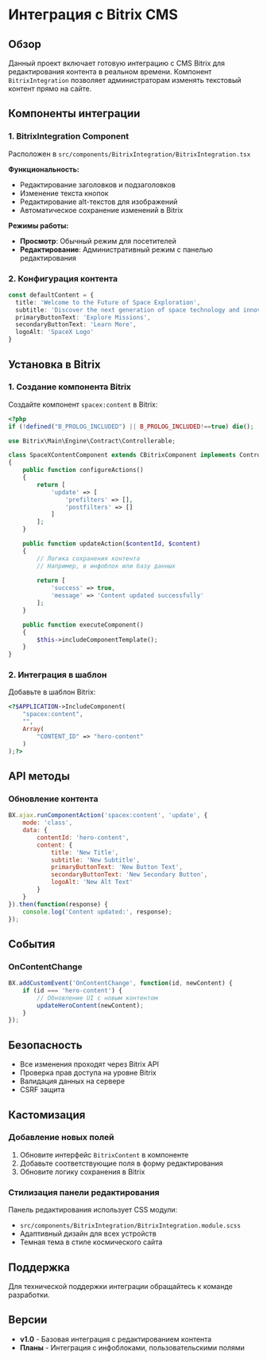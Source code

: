 # Интеграция с Bitrix CMS

## Обзор

Данный проект включает готовую интеграцию с CMS Bitrix для редактирования контента в реальном времени. Компонент `BitrixIntegration` позволяет администраторам изменять текстовый контент прямо на сайте.

## Компоненты интеграции

### 1. BitrixIntegration Component

Расположен в `src/components/BitrixIntegration/BitrixIntegration.tsx`

**Функциональность:**
- Редактирование заголовков и подзаголовков
- Изменение текста кнопок
- Редактирование alt-текстов для изображений
- Автоматическое сохранение изменений в Bitrix

**Режимы работы:**
- **Просмотр**: Обычный режим для посетителей
- **Редактирование**: Административный режим с панелью редактирования

### 2. Конфигурация контента

```typescript
const defaultContent = {
  title: 'Welcome to the Future of Space Exploration',
  subtitle: 'Discover the next generation of space technology and innovation',
  primaryButtonText: 'Explore Missions',
  secondaryButtonText: 'Learn More',
  logoAlt: 'SpaceX Logo'
}
```

## Установка в Bitrix

### 1. Создание компонента Bitrix

Создайте компонент `spacex:content` в Bitrix:

```php
<?php
if (!defined("B_PROLOG_INCLUDED") || B_PROLOG_INCLUDED!==true) die();

use Bitrix\Main\Engine\Contract\Controllerable;

class SpaceXContentComponent extends CBitrixComponent implements Controllerable
{
    public function configureActions()
    {
        return [
            'update' => [
                'prefilters' => [],
                'postfilters' => []
            ]
        ];
    }

    public function updateAction($contentId, $content)
    {
        // Логика сохранения контента
        // Например, в инфоблок или базу данных
        
        return [
            'success' => true,
            'message' => 'Content updated successfully'
        ];
    }

    public function executeComponent()
    {
        $this->includeComponentTemplate();
    }
}
```

### 2. Интеграция в шаблон

Добавьте в шаблон Bitrix:

```php
<?$APPLICATION->IncludeComponent(
    "spacex:content",
    "",
    Array(
        "CONTENT_ID" => "hero-content"
    )
);?>
```

## API методы

### Обновление контента

```javascript
BX.ajax.runComponentAction('spacex:content', 'update', {
    mode: 'class',
    data: {
        contentId: 'hero-content',
        content: {
            title: 'New Title',
            subtitle: 'New Subtitle',
            primaryButtonText: 'New Button Text',
            secondaryButtonText: 'New Secondary Button',
            logoAlt: 'New Alt Text'
        }
    }
}).then(function(response) {
    console.log('Content updated:', response);
});
```

## События

### OnContentChange

```javascript
BX.addCustomEvent('OnContentChange', function(id, newContent) {
    if (id === 'hero-content') {
        // Обновление UI с новым контентом
        updateHeroContent(newContent);
    }
});
```

## Безопасность

- Все изменения проходят через Bitrix API
- Проверка прав доступа на уровне Bitrix
- Валидация данных на сервере
- CSRF защита

## Кастомизация

### Добавление новых полей

1. Обновите интерфейс `BitrixContent` в компоненте
2. Добавьте соответствующие поля в форму редактирования
3. Обновите логику сохранения в Bitrix

### Стилизация панели редактирования

Панель редактирования использует CSS модули:
- `src/components/BitrixIntegration/BitrixIntegration.module.scss`
- Адаптивный дизайн для всех устройств
- Темная тема в стиле космического сайта

## Поддержка

Для технической поддержки интеграции обращайтесь к команде разработки.

## Версии

- **v1.0** - Базовая интеграция с редактированием контента
- **Планы** - Интеграция с инфоблоками, пользовательскими полями
